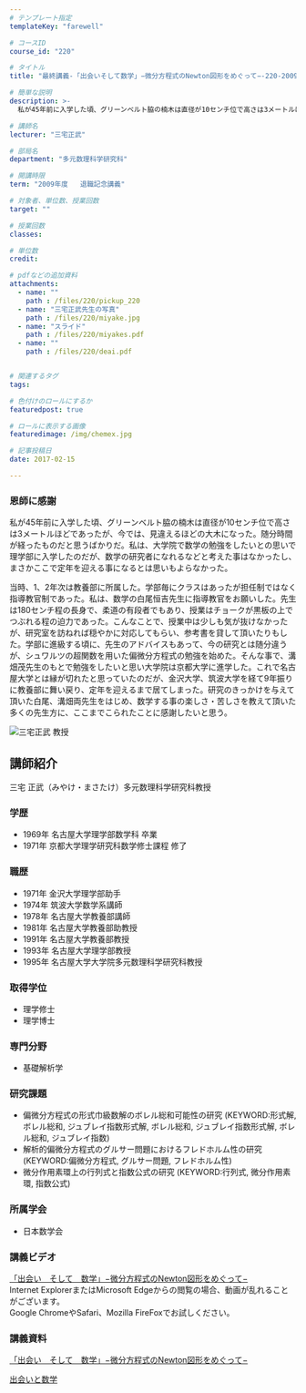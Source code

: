 ```yaml
---
# テンプレート指定
templateKey: "farewell"

# コースID
course_id: "220"

# タイトル
title: "最終講義-「出会いそして数学」−微分方程式のNewton図形をめぐって−-220-2009"

# 簡単な説明
description: >-
  私が45年前に入学した頃、グリーンベルト脇の楠木は直径が10センチ位で高さは3メートルほどであったが、今では、見違えるほどの大木になった。随分時間が経ったものだと思うばかりだ。私は、大学院で数学の...

# 講師名
lecturer: "三宅正武"

# 部局名
department: "多元数理科学研究科"

# 開講時限
term: "2009年度	退職記念講義"

# 対象者、単位数、授業回数
target: ""

# 授業回数
classes: 

# 単位数
credit: 

# pdfなどの追加資料
attachments: 
  - name: "" 
    path : /files/220/pickup_220
  - name: "三宅正武先生の写真" 
    path : /files/220/miyake.jpg
  - name: "スライド" 
    path : /files/220/miyakes.pdf
  - name: "" 
    path : /files/220/deai.pdf


# 関連するタグ
tags:

# 色付けのロールにするか
featuredpost: true

# ロールに表示する画像
featuredimage: /img/chemex.jpg

# 記事投稿日
date: 2017-02-15

---
```

### 恩師に感謝

私が45年前に入学した頃、グリーンベルト脇の楠木は直径が10センチ位で高さは3メートルほどであったが、今では、見違えるほどの大木になった。随分時間が経ったものだと思うばかりだ。私は、大学院で数学の勉強をしたいとの思いで理学部に入学したのだが、数学の研究者になれるなどと考えた事はなかったし、まさかここで定年を迎える事になるとは思いもよらなかった。 

当時、1、2年次は教養部に所属した。学部毎にクラスはあったが担任制ではなく指導教官制であった。私は、数学の白尾恒吉先生に指導教官をお願いした。先生は180センチ程の長身で、柔道の有段者でもあり、授業はチョークが黒板の上でつぶれる程の迫力であった。こんなことで、授業中は少しも気が抜けなかったが、研究室を訪ねれば穏やかに対応してもらい、参考書を貸して頂いたりもした。学部に進級する頃に、先生のアドバイスもあって、今の研究とは随分違うが、シュワルツの超関数を用いた偏微分方程式の勉強を始めた。そんな事で、溝畑茂先生のもとで勉強をしたいと思い大学院は京都大学に進学した。これで名古屋大学とは縁が切れたと思っていたのだが、金沢大学、筑波大学を経て9年振りに教養部に舞い戻り、定年を迎えるまで居てしまった。研究のきっかけを与えて頂いた白尾、溝畑両先生をはじめ、数学する事の楽しさ・苦しさを教えて頂いた多くの先生方に、ここまでこられたことに感謝したいと思う。

![三宅正武 教授](/files/220/miyake.jpg) 
## 講師紹介

三宅 正武（みやけ・まさたけ）多元数理科学研究科教授 

### 学歴

  * 1969年 名古屋大学理学部数学科 卒業
  * 1971年 京都大学理学研究科数学修士課程 修了

### 職歴

  * 1971年 金沢大学理学部助手
  * 1974年 筑波大学数学系講師
  * 1978年 名古屋大学教養部講師
  * 1981年 名古屋大学教養部助教授
  * 1991年 名古屋大学教養部教授
  * 1993年 名古屋大学理学部教授
  * 1995年 名古屋大学大学院多元数理科学研究科教授

### 取得学位

  * 理学修士
  * 理学博士

### 専門分野

  * 基礎解析学

### 研究課題

  * 偏微分方程式の形式巾級数解のボレル総和可能性の研究 (KEYWORD:形式解, ボレル総和, ジュブレイ指数形式解, ボレル総和, ジュブレイ指数形式解, ボレル総和, ジュブレイ指数)
  * 解析的偏微分方程式のグルサー問題におけるフレドホルム性の研究 (KEYWORD:偏微分方程式, グルサー問題, フレドホルム性)
  * 微分作用素環上の行列式と指数公式の研究 (KEYWORD:行列式, 微分作用素環, 指数公式)

### 所属学会

  * 日本数学会
### 講義ビデオ

[「出会い　そして　数学」−微分方程式のNewton図形をめぐって−](http://nuvideo.media.nagoya-u.ac.jp/embed/92bd622ea7a2be20f196ff85a46aa4ec87d8a4eb)  
Internet ExplorerまたはMicrosoft Edgeからの閲覧の場合、動画が乱れることがございます。  
Google ChromeやSafari、Mozilla FireFoxでお試しください。 

### 講義資料


[「出会い　そして　数学」−微分方程式のNewton図形をめぐって−](/files/220/miyakes.pdf) 


[出会いと数学](/files/220/deai.pdf) 
